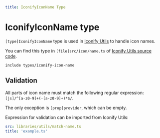 ```yaml
title: IconifyIconName Type
```

# IconifyIconName type

`[type]IconifyIconName` type is used in [Iconify Utils](./index.md) to handle icon names.

You can find this type in `[file]src/icon/name.ts` of [Iconify Utils source code](https://github.com/iconify/iconify/tree/main/packages/utils).

`include types/iconify-icon-name`

## Validation

All parts of icon name must match the following regular expression: `[js]/^[a-z0-9]+(-[a-z0-9]+)*$/`.

The only exception is `[prop]provider`, which can be empty.

Expression for validation can be imported from Iconify Utils:

```yaml
src: libraries/utils/match-name.ts
title: 'example.ts'
```
